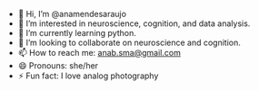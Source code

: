 - 👋 Hi, I’m @anamendesaraujo
- 👀 I’m interested in neuroscience, cognition, and data analysis.
- 🌱 I’m currently learning python.
- 💞️ I’m looking to collaborate on neuroscience and cognition.
- 📫 How to reach me: anab.sma@gmail.com
- 😄 Pronouns: she/her
- ⚡ Fun fact: I love analog photography

